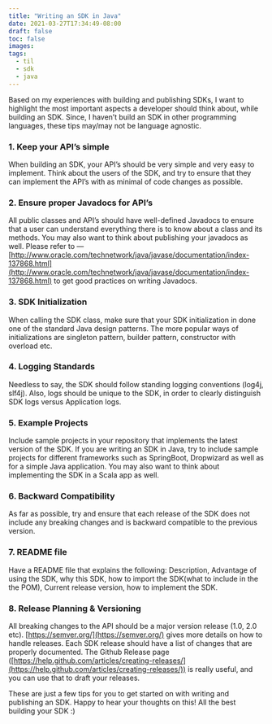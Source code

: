 ```yaml
---
title: "Writing an SDK in Java"
date: 2021-03-27T17:34:49-08:00
draft: false
toc: false
images:
tags:
  - til
  - sdk
  - java
---
```


Based on my experiences with building and publishing SDKs, I want to highlight the most important aspects a developer should think about, while building an SDK. Since, I haven’t build an SDK in other programming languages, these tips may/may not be language agnostic.

### **1. Keep your API’s simple**

When building an SDK, your API’s should be very simple and very easy to implement. Think about the users of the SDK, and try to ensure that they can implement the API’s with as minimal of code changes as possible.

### **2. Ensure proper Javadocs for API’s**

All public classes and API’s should have well-defined Javadocs to ensure that a user can understand everything there is to know about a class and its methods. You may also want to think about publishing your javadocs as well. Please refer to — [http://www.oracle.com/technetwork/java/javase/documentation/index-137868.html](http://www.oracle.com/technetwork/java/javase/documentation/index-137868.html) to get good practices on writing Javadocs.

### **3. SDK Initialization**

When calling the SDK class, make sure that your SDK initialization in done one of the standard Java design patterns. The more popular ways of initializations are singleton pattern, builder pattern, constructor with overload etc.

### **4. Logging Standards**

Needless to say, the SDK should follow standing logging conventions (log4j, slf4j). Also, logs should be unique to the SDK, in order to clearly distinguish SDK logs versus Application logs.

### **5. Example Projects**

Include sample projects in your repository that implements the latest version of the SDK. If you are writing an SDK in Java, try to include sample projects for different frameworks such as SpringBoot, Dropwizard as well as for a simple Java application. You may also want to think about implementing the SDK in a Scala app as well.

### **6. Backward Compatibility**

As far as possible, try and ensure that each release of the SDK does not include any breaking changes and is backward compatible to the previous version.

### **7. README file**

Have a README file that explains the following: Description, Advantage of using the SDK, why this SDK, how to import the SDK(what to include in the the POM), Current release version, how to implement the SDK.

### **8. Release Planning & Versioning**

All breaking changes to the API should be a major version release (1.0, 2.0 etc). [https://semver.org/](https://semver.org/) gives more details on how to handle releases. Each SDK release should have a list of changes that are properly documented. The Github Release page ([https://help.github.com/articles/creating-releases/](https://help.github.com/articles/creating-releases/)) is really useful, and you can use that to draft your releases.

These are just a few tips for you to get started on with writing and publishing an SDK. Happy to hear your thoughts on this! All the best building your SDK :)

